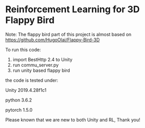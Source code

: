 # Reinforcement Learning for 3D Flappy Bird

Note: The flappy bird part of this project is almost based on https://github.com/HugoOlai/Flappy-Bird-3D



To run this code:

1. import BestHttp 2.4 to Unity
2. run commu_server.py 
3. run unity based flappy bird



the code is tested under:

Unity 2019.4.28f1c1

python 3.6.2

pytorch 1.5.0



Please known that we are new to both Unity and RL, Thank you!